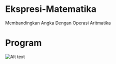 # Ekspresi-Matematika
Membandingkan Angka Dengan Operasi Aritmatika

# Program
![Alt text](/storage/emulated/0/Ekspresi_Matematika.jpg)
